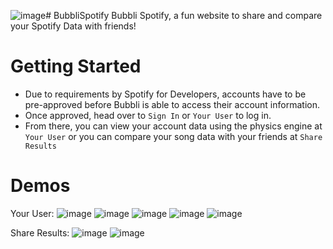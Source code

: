 ![image](https://github.com/Maillew/BubbliSpotify/assets/63217833/1ff39d23-819d-46f4-9077-4076bf1d2f0b)# BubbliSpotify
Bubbli Spotify, a fun website to share and compare your Spotify Data with friends! 

# Getting Started
- Due to requirements by Spotify for Developers, accounts have to be pre-approved before Bubbli is able to access their account information.
- Once approved, head over to ```Sign In``` or ```Your User``` to log in.
- From there, you can view your account data using the physics engine at ```Your User``` or you can compare your song data with your friends at ```Share Results```

 # Demos

Your User:
![image](https://github.com/Maillew/BubbliSpotify/assets/63217833/152cfa60-cd9c-472b-8a9e-428e531cecab)
![image](https://github.com/Maillew/BubbliSpotify/assets/63217833/2cc5a091-b505-4c40-ad8b-979d28f1fd19)
![image](https://github.com/Maillew/BubbliSpotify/assets/63217833/374596db-2eae-4be3-9893-cc1827818d68)
![image](https://github.com/Maillew/BubbliSpotify/assets/63217833/61e1331a-bc7b-4a28-8b42-81060e1be3db)
![image](https://github.com/Maillew/BubbliSpotify/assets/63217833/773ae6dd-4b96-413b-a712-b77e328bb447)

Share Results:
![image](https://github.com/Maillew/BubbliSpotify/assets/63217833/154ebf24-5f07-4c49-9d77-c1222c08975c)
![image](https://github.com/Maillew/BubbliSpotify/assets/63217833/afb0448e-1602-4eba-8731-6d91e27db1cf)

